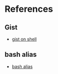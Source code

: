 # References

## Gist 
* [gist on shell](https://github.com/defunkt/gist)

## bash alias
* [bash alias](https://www.digitalocean.com/community/tutorials/an-introduction-to-useful-bash-aliases-and-functions)
 